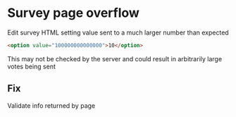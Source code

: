 # Survey page overflow

Edit survey HTML setting value sent to a much larger number than expected

```html
<option value="100000000000000">10</option>
```

This may not be checked by the server and could result in arbitrarily large votes being sent

## Fix

Validate info returned by page

